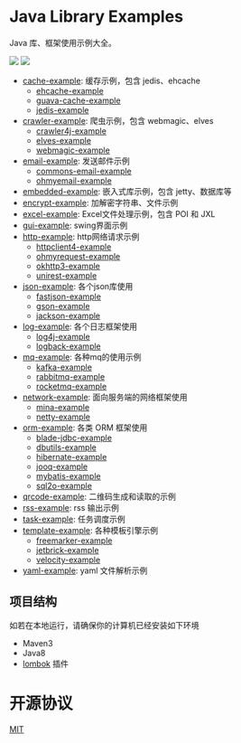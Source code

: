# Java Library Examples

Java 库、框架使用示例大全。

[![](https://img.shields.io/travis/biezhi/java-library-examples.svg)](https://travis-ci.org/biezhi/java-library-examples)
[![](https://img.shields.io/badge/license-MIT-FF0080.svg)](https://github.com/biezhi/java-library-examples/blob/master/LICENSE)

- [cache-example](https://github.com/biezhi/java-library-examples/tree/master/cache-example): 缓存示例，包含 jedis、ehcache
    - [ehcache-example](https://github.com/biezhi/java-library-examples/blob/master/cache-example/ehcache-example)
    - [guava-cache-example](https://github.com/biezhi/java-library-examples/blob/master/cache-example/guava-cache-example)
    - [jedis-example](https://github.com/biezhi/java-library-examples/blob/master/cache-example/jedis-example)
- [crawler-example](https://github.com/biezhi/java-library-examples/blob/master/crawler-example): 爬虫示例，包含 webmagic、elves
    - [crawler4j-example](https://github.com/biezhi/java-library-examples/blob/master/crawler-example/crawler4j-example)
    - [elves-example](https://github.com/biezhi/java-library-examples/blob/master/crawler-example/elves-example)
    - [webmagic-example](https://github.com/biezhi/java-library-examples/blob/master/crawler-example/webmagic-example)
- [email-example](https://github.com/biezhi/java-library-examples/tree/master/email-example): 发送邮件示例
    - [commons-email-example](https://github.com/biezhi/java-library-examples/blob/master/email-example/commons-email-example)
    - [ohmyemail-example](https://github.com/biezhi/java-library-examples/blob/master/email-example/ohmyemail-example)
- [embedded-example](https://github.com/biezhi/java-library-examples/blob/master/embedded-example): 嵌入式库示例，包含 jetty、数据库等
- [encrypt-example](https://github.com/biezhi/java-library-examples/blob/master/encrypt-example): 加解密字符串、文件示例
- [excel-example](https://github.com/biezhi/java-library-examples/blob/master/excel-example): Excel文件处理示例，包含 POI 和 JXL
- [gui-example](https://github.com/biezhi/java-library-examples/blob/master/gui-example): swing界面示例
- [http-example](https://github.com/biezhi/java-library-examples/blob/master/http-example): http网络请求示例
    - [httpclient4-example](https://github.com/biezhi/java-library-examples/blob/master/http-example/httpclient4-example)
    - [ohmyrequest-example](https://github.com/biezhi/java-library-examples/blob/master/http-example/ohmyrequest-example)
    - [okhttp3-example](https://github.com/biezhi/java-library-examples/blob/master/http-example/okhttp3-example)
    - [unirest-example](https://github.com/biezhi/java-library-examples/blob/master/http-example/unirest-example)
- [json-example](https://github.com/biezhi/java-library-examples/blob/master/json-example): 各个json库使用
    - [fastjson-example](https://github.com/biezhi/java-library-examples/blob/master/json-example/fastjson-example)
    - [gson-example](https://github.com/biezhi/java-library-examples/blob/master/json-example/gson-example)
    - [jackson-example](https://github.com/biezhi/java-library-examples/blob/master/json-example/jackson-example)
- [log-example](https://github.com/biezhi/java-library-examples/blob/master/log-example): 各个日志框架使用
    - [log4j-example](https://github.com/biezhi/java-library-examples/blob/master/log-example/log4j-example)
    - [logback-example](https://github.com/biezhi/java-library-examples/blob/master/log-example/logback-example)
- [mq-example](https://github.com/biezhi/java-library-examples/blob/master/mq-example): 各种mq的使用示例
    - [kafka-example](https://github.com/biezhi/java-library-examples/blob/master/mq-example/kafka-example)
    - [rabbitmq-example](https://github.com/biezhi/java-library-examples/blob/master/mq-example/rabbitmq-example)
    - [rocketmq-example](https://github.com/biezhi/java-library-examples/blob/master/mq-example/rocketmq-example)
- [network-example](https://github.com/biezhi/java-library-examples/blob/master/network-example): 面向服务端的网络框架使用
    - [mina-example](https://github.com/biezhi/java-library-examples/blob/master/network-example/mina-example)
    - [netty-example](https://github.com/biezhi/java-library-examples/blob/master/network-example/netty-example)
- [orm-example](https://github.com/biezhi/java-library-examples/blob/master/orm-example): 各类 ORM 框架使用
    - [blade-jdbc-example](https://github.com/biezhi/java-library-examples/blob/master/orm-example/blade-jdbc-example)
    - [dbutils-example](https://github.com/biezhi/java-library-examples/blob/master/orm-example/dbutils-example)
    - [hibernate-example](https://github.com/biezhi/java-library-examples/blob/master/orm-example/hibernate-example)
    - [jooq-example](https://github.com/biezhi/java-library-examples/blob/master/orm-example/jooq-example)
    - [mybatis-example](https://github.com/biezhi/java-library-examples/blob/master/orm-example/mybatis-example)
    - [sql2o-example](https://github.com/biezhi/java-library-examples/blob/master/orm-example/sql2o-example)
- [qrcode-example](https://github.com/biezhi/java-library-examples/blob/master/qrcode-example): 二维码生成和读取的示例
- [rss-example](https://github.com/biezhi/java-library-examples/blob/master/rss-example): rss 输出示例
- [task-example](https://github.com/biezhi/java-library-examples/blob/master/task-example): 任务调度示例
- [template-example](https://github.com/biezhi/java-library-examples/blob/master/template-example): 各种模板引擎示例
    - [freemarker-example](https://github.com/biezhi/java-library-examples/blob/master/template-example/freemarker-example)
    - [jetbrick-example](https://github.com/biezhi/java-library-examples/blob/master/template-example/jetbrick-example)
    - [velocity-example](https://github.com/biezhi/java-library-examples/blob/master/template-example/velocity-example)
- [yaml-example](https://github.com/biezhi/java-library-examples/blob/master/yaml-example): yaml 文件解析示例

## 项目结构

如若在本地运行，请确保你的计算机已经安装如下环境

- Maven3
- Java8
- [lombok](https://projectlombok.org/) 插件

# 开源协议

[MIT](https://github.com/biezhi/java-library-examples/blob/master/LICENSE)
